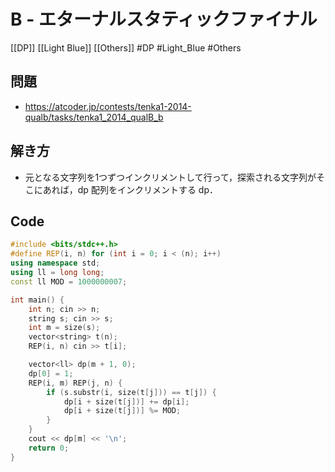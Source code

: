 # B - エターナルスタティックファイナル
[[DP]] [[Light Blue]] [[Others]]
#DP #Light_Blue  #Others

## 問題
- https://atcoder.jp/contests/tenka1-2014-qualb/tasks/tenka1_2014_qualB_b


## 解き方
- 元となる文字列を1つずつインクリメントして行って，探索される文字列がそこにあれば，dp 配列をインクリメントする dp．


## Code
```c++
#include <bits/stdc++.h>
#define REP(i, n) for (int i = 0; i < (n); i++)
using namespace std;
using ll = long long;
const ll MOD = 1000000007;

int main() {
	int n; cin >> n;
	string s; cin >> s;
	int m = size(s);
	vector<string> t(n);
	REP(i, n) cin >> t[i];

	vector<ll> dp(m + 1, 0);
	dp[0] = 1;
	REP(i, m) REP(j, n) {
		if (s.substr(i, size(t[j])) == t[j]) {
			dp[i + size(t[j])] += dp[i];
			dp[i + size(t[j])] %= MOD;
		}
	}
	cout << dp[m] << '\n';
	return 0;
}
```
